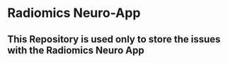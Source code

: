 # Radiomics Neuro-App

## This Repository is used only to store the issues with the Radiomics Neuro App 

